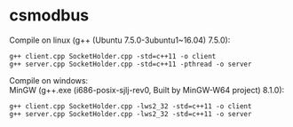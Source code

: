# csmodbus
Compile on linux (g++ (Ubuntu 7.5.0-3ubuntu1~16.04) 7.5.0):  
```console
g++ client.cpp SocketHolder.cpp -std=c++11 -o client  
g++ server.cpp SocketHolder.cpp -std=c++11 -pthread -o server
```  
Compile on windows:  
MinGW (g++.exe (i686-posix-sjlj-rev0, Built by MinGW-W64 project) 8.1.0):  
```console
g++ client.cpp SocketHolder.cpp -lws2_32 -std=c++11 -o client  
g++ server.cpp SocketHolder.cpp -lws2_32 -std=c++11 -o server
 
